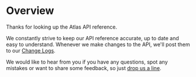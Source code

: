 # Overview

Thanks for looking up the Atlas API reference.

We constantly strive to keep our API reference accurate, up to date and easy to understand. Whenever we make changes to the API, we'll post them to our [Change Logs](file://change-logs/).&#x20;

We would like to hear from you if you have any questions, spot any mistakes or want to share some feedback, so just [drop us a line](mailto:apisupport@atlaslovestravel.com).&#x20;
